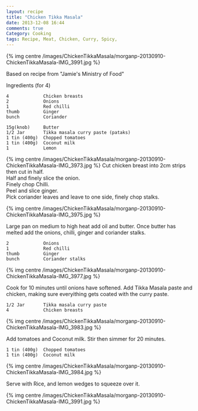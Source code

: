 ```yaml
---
layout: recipe
title: "Chicken Tikka Masala"
date: 2013-12-08 16:44
comments: true
Category: Cooking
tags: Recipe, Meat, Chicken, Curry, Spicy,
---
```


{% img centre /images/ChickenTikkaMasala/morganp-20130910-ChickenTikkaMasala-IMG_3991.jpg %}

<!-- more -->

Based on recipe from "Jamie's Ministry of Food"

Ingredients (for 4)

    4             Chicken breasts
    2             Onions 
    1             Red chilli
    thumb         Ginger
    bunch         Coriander
   
    15g(knob)     Butter
    1/2 Jar       Tikka masala curry paste (pataks)
    1 tin (400g)  Chopped tomatoes
    1 tin (400g)  Coconut milk
    1             Lemon 

{% img centre /images/ChickenTikkaMasala/morganp-20130910-ChickenTikkaMasala-IMG_3973.jpg %}
Cut chicken breast into 2cm strips then cut in half.  
Half and finely slice the onion.  
Finely chop Chilli.  
Peel and slice ginger.  
Pick coriander leaves and leave to one side, finely chop stalks.

{% img centre /images/ChickenTikkaMasala/morganp-20130910-ChickenTikkaMasala-IMG_3975.jpg %}

Large pan on medium to high heat add oil and butter. Once butter has melted add the onions, chilli, ginger and coriander stalks.

    2             Onions 
    1             Red chilli
    thumb         Ginger
    bunch         Coriander stalks

{% img centre /images/ChickenTikkaMasala/morganp-20130910-ChickenTikkaMasala-IMG_3977.jpg %}

Cook for 10 minutes until onions have softened. Add Tikka Masala paste and chicken, making sure everyithing gets coated with the curry paste.

    1/2 Jar       Tikka masala curry paste
    4             Chicken breasts

{% img centre /images/ChickenTikkaMasala/morganp-20130910-ChickenTikkaMasala-IMG_3983.jpg %}

Add tomatoes and Coconut milk. Stir then simmer for 20 minutes.

    1 tin (400g)  Chopped tomatoes
    1 tin (400g)  Coconut milk

{% img centre /images/ChickenTikkaMasala/morganp-20130910-ChickenTikkaMasala-IMG_3984.jpg %}

Serve with Rice, and lemon wedges to squeeze over it.

{% img centre /images/ChickenTikkaMasala/morganp-20130910-ChickenTikkaMasala-IMG_3991.jpg %}

